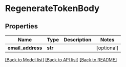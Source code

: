 # RegenerateTokenBody

## Properties
Name | Type | Description | Notes
------------ | ------------- | ------------- | -------------
**email_address** | **str** |  | [optional] 

[[Back to Model list]](../README.md#documentation-for-models) [[Back to API list]](../README.md#documentation-for-api-endpoints) [[Back to README]](../README.md)

